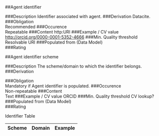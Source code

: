 ##Agent identifier

###Description
Identifier associated with agent.
###Derivation
Datacite.
###Obligation	
Recommended
###Occurence	
Repeatable
###Content 
http:URI 
###Example / CV value
http://orcid.org/0000-0001-5352-4666
###Min. Quality threshold	
Resolvable URI
###Populated from (Data Model)	
###Rating


##Agent identifier scheme

###Description
The scheme/domain to which the identifier belongs.
###Derivation

###Obligation	
Mandatory if Agent identifier is populated.
###Occurence	
Non-repeatable
###Content	
Text
###Example / CV value
ORCID
###Min. Quality threshold
CV lookup?
###Populated from (Data Model)	
###Rating


Identifier Table

Scheme | Domain | Example
------------ | ------------- | ---------------

